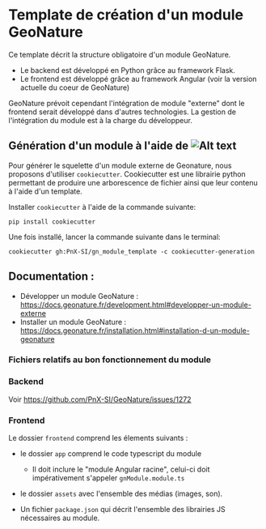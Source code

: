 # Template de création d'un module GeoNature

Ce template décrit la structure obligatoire d'un module GeoNature.

- Le backend est développé en Python grâce au framework Flask.
- Le frontend est développé grâce au framework Angular (voir la version actuelle du coeur de GeoNature)

GeoNature prévoit cependant l'intégration de module "externe" dont le frontend serait développé dans d'autres technologies. La gestion de l'intégration du module est à la charge du développeur.

## Génération d'un module à l'aide de ![Alt text](https://raw.githubusercontent.com/cookiecutter/cookiecutter/3ac078356adf5a1a72042dfe72ebfa4a9cd5ef38/logo/cookiecutter_medium.png)

Pour générer le squelette d'un module externe de Geonature, nous proposons d'utiliser `cookiecutter`. Cookiecutter est une librairie python permettant de produire une arborescence de fichier ainsi que leur contenu à l'aide d'un template.

Installer `cookiecutter` à l'aide de la commande suivante:

```{shell}
pip install cookiecutter
```

Une fois installé, lancer la commande suivante dans le terminal:

```{shell}
cookiecutter gh:PnX-SI/gn_module_template -c cookiecutter-generation
```

## Documentation :

- Développer un module GeoNature : https://docs.geonature.fr/development.html#developper-un-module-externe
- Installer un module GeoNature : https://docs.geonature.fr/installation.html#installation-d-un-module-geonature

### Fichiers relatifs au bon fonctionnement du module

### Backend

Voir https://github.com/PnX-SI/GeoNature/issues/1272

### Frontend

Le dossier `frontend` comprend les élements suivants :

- le dossier `app` comprend le code typescript du module

  - Il doit inclure le "module Angular racine", celui-ci doit impérativement s'appeler `gnModule.module.ts`

- le dossier `assets` avec l'ensemble des médias (images, son).
- Un fichier `package.json` qui décrit l'ensemble des librairies JS nécessaires au module.

